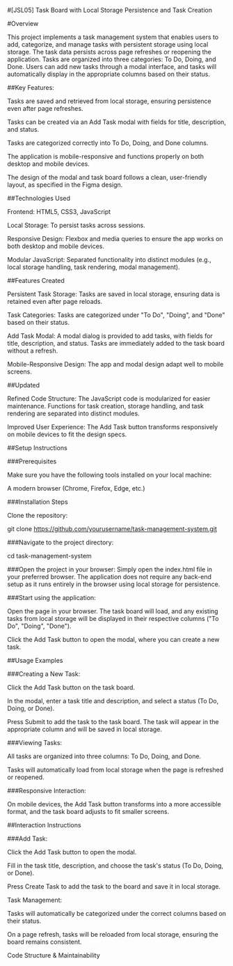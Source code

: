 

#[JSL05] Task Board with Local Storage Persistence and Task Creation 

#Overview

This project implements a task management system that enables users to add, categorize, and manage tasks with persistent storage using local storage. The task data persists across page refreshes or reopening the application. Tasks are organized into three categories: To Do, Doing, and Done. Users can add new tasks through a modal interface, and tasks will automatically display in the appropriate columns based on their status.

##Key Features:

Tasks are saved and retrieved from local storage, ensuring persistence even after page refreshes.

Tasks can be created via an Add Task modal with fields for title, description, and status.

Tasks are categorized correctly into To Do, Doing, and Done columns.

The application is mobile-responsive and functions properly on both desktop and mobile devices.

The design of the modal and task board follows a clean, user-friendly layout, as specified in the Figma design.

##Technologies Used

Frontend: HTML5, CSS3, JavaScript

Local Storage: To persist tasks across sessions.

Responsive Design: Flexbox and media queries to ensure the app works on both desktop and mobile devices.

Modular JavaScript: Separated functionality into distinct modules (e.g., local storage handling, task rendering, modal management).

##Features Created

Persistent Task Storage: Tasks are saved in local storage, ensuring data is retained even after page reloads.

Task Categories: Tasks are categorized under "To Do", "Doing", and "Done" based on their status.

Add Task Modal: A modal dialog is provided to add tasks, with fields for title, description, and status. Tasks are immediately added to the task board without a refresh.

Mobile-Responsive Design: The app and modal design adapt well to mobile screens.

##Updated

Refined Code Structure: The JavaScript code is modularized for easier maintenance. Functions for task creation, storage handling, and task rendering are separated into distinct modules.

Improved User Experience: The Add Task button transforms responsively on mobile devices to fit the design specs.

##Setup Instructions

###Prerequisites

Make sure you have the following tools installed on your local machine:

A modern browser (Chrome, Firefox, Edge, etc.)

###Installation Steps

Clone the repository:

git clone https://github.com/yourusername/task-management-system.git


###Navigate to the project directory:

cd task-management-system


###Open the project in your browser:
Simply open the index.html file in your preferred browser. The application does not require any back-end setup as it runs entirely in the browser using local storage for persistence.

###Start using the application:

Open the page in your browser. The task board will load, and any existing tasks from local storage will be displayed in their respective columns ("To Do", "Doing", "Done").

Click the Add Task button to open the modal, where you can create a new task.

##Usage Examples

###Creating a New Task:

Click the Add Task button on the task board.

In the modal, enter a task title and description, and select a status (To Do, Doing, or Done).

Press Submit to add the task to the task board. The task will appear in the appropriate column and will be saved in local storage.

###Viewing Tasks:

All tasks are organized into three columns: To Do, Doing, and Done.

Tasks will automatically load from local storage when the page is refreshed or reopened.

###Responsive Interaction:

On mobile devices, the Add Task button transforms into a more accessible format, and the task board adjusts to fit smaller screens.

##Interaction Instructions

###Add Task:

Click the Add Task button to open the modal.

Fill in the task title, description, and choose the task's status (To Do, Doing, or Done).

Press Create Task to add the task to the board and save it in local storage.

Task Management:

Tasks will automatically be categorized under the correct columns based on their status.

On a page refresh, tasks will be reloaded from local storage, ensuring the board remains consistent.

Code Structure & Maintainability

